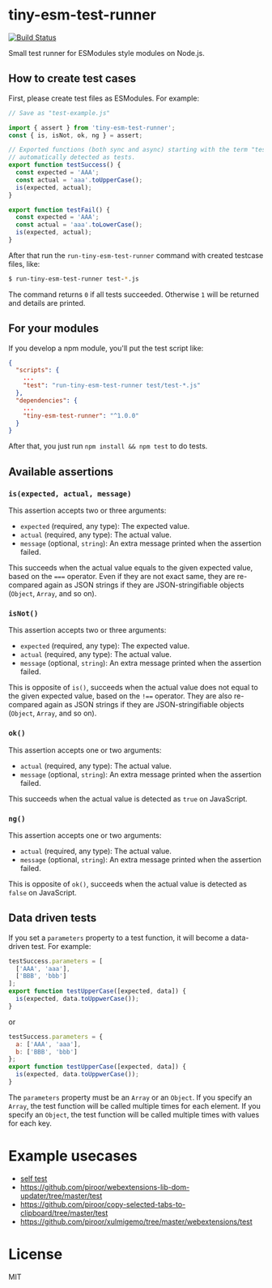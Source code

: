 # tiny-esm-test-runner

[![Build Status](https://travis-ci.org/piroor/tiny-esm-test-runner.svg?branch=master)](https://travis-ci.org/piroor/tiny-esm-test-runner)

Small test runner for ESModules style modules on Node.js.

## How to create test cases

First, please create test files as ESModules. For example:

```javascript
// Save as "test-example.js"

import { assert } from 'tiny-esm-test-runner';
const { is, isNot, ok, ng } = assert;

// Exported functions (both sync and async) starting with the term "test" are
// automatically detected as tests.
export function testSuccess() {
  const expected = 'AAA';
  const actual = 'aaa'.toUpperCase();
  is(expected, actual);
}

export function testFail() {
  const expected = 'AAA';
  const actual = 'aaa'.toLowerCase();
  is(expected, actual);
}
```

After that run the `run-tiny-esm-test-runner` command with created testcase files, like:

```bash
$ run-tiny-esm-test-runner test-*.js
```

The command returns `0` if all tests succeeded. Otherwise `1` will be returned and details are printed.

## For your modules

If you develop a npm module, you'll put the test script like:

```json
{
  "scripts": {
    ...
    "test": "run-tiny-esm-test-runner test/test-*.js"
  },
  "dependencies": {
    ...
    "tiny-esm-test-runner": "^1.0.0"
  }
}
```

After that, you just run `npm install && npm test` to do tests.

## Available assertions

### `is(expected, actual, message)`

This assertion accepts two or three arguments:

* `expected` (required, any type): The expected value.
* `actual` (required, any type): The actual value.
* `message` (optional, `string`): An extra message printed when the assertion failed.

This succeeds when the actual value equals to the given expected value, based on the `===` operator.
Even if they are not exact same, they are re-compared again as JSON strings if they are JSON-stringifiable objects (`Object`, `Array`, and so on).


### `isNot()`

This assertion accepts two or three arguments:

* `expected` (required, any type): The expected value.
* `actual` (required, any type): The actual value.
* `message` (optional, `string`): An extra message printed when the assertion failed.

This is opposite of `is()`, succeeds when the actual value does not equal to the given expected value, based on the `!==` operator.
They are also re-compared again as JSON strings if they are JSON-stringifiable objects (`Object`, `Array`, and so on).

### `ok()`

This assertion accepts one or two arguments:

* `actual` (required, any type): The actual value.
* `message` (optional, `string`): An extra message printed when the assertion failed.

This succeeds when the actual value is detected as `true` on JavaScript.

### `ng()`

This assertion accepts one or two arguments:

* `actual` (required, any type): The actual value.
* `message` (optional, `string`): An extra message printed when the assertion failed.

This is opposite of `ok()`, succeeds when the actual value is detected as `false` on JavaScript.

## Data driven tests

If you set a `parameters` property to a test function, it will become a data-driven test. For example:

```javascript
testSuccess.parameters = [
  ['AAA', 'aaa'],
  ['BBB', 'bbb']
];
export function testUpperCase([expected, data]) {
  is(expected, data.toUppwerCase());
}
```

or

```javascript
testSuccess.parameters = {
  a: ['AAA', 'aaa'],
  b: ['BBB', 'bbb']
};
export function testUpperCase([expected, data]) {
  is(expected, data.toUppwerCase());
}
```

The `parameters` property must be an `Array` or an `Object`.
If you specify an `Array`, the test function will be called multiple times for each element.
If you specify an `Object`, the test function will be called multiple times with values for each key.

# Example usecases

* [self test](./tests/)
* https://github.com/piroor/webextensions-lib-dom-updater/tree/master/test
* https://github.com/piroor/copy-selected-tabs-to-clipboard/tree/master/test
* https://github.com/piroor/xulmigemo/tree/master/webextensions/test

# License

MIT
